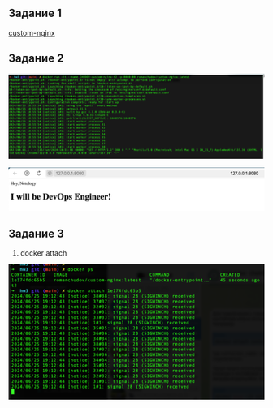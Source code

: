 ## Задание 1

[custom-nginx](docker.io/romanchudov/custom-nginx)

## Задание 2

![Docker Run](docker_2_run.png)

![Docker Run Page](docker_2_page.png)

## Задание 3

1. docker attach <container ID>

![Docker Attach](docker_3_attach.png)
